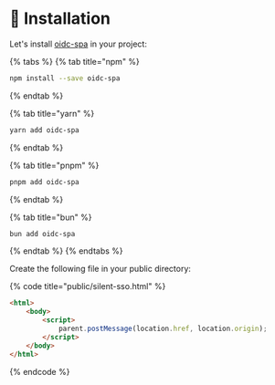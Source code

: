 # 🔩 Installation

Let's install [oidc-spa](https://github.com/keycloakify/oidc-spa) in your project: &#x20;

{% tabs %}
{% tab title="npm" %}
```bash
npm install --save oidc-spa
```
{% endtab %}

{% tab title="yarn" %}
```bash
yarn add oidc-spa
```
{% endtab %}

{% tab title="pnpm" %}
```bash
pnpm add oidc-spa
```
{% endtab %}

{% tab title="bun" %}
```bash
bun add oidc-spa
```
{% endtab %}
{% endtabs %}

Create the following file in your public directory: &#x20;

{% code title="public/silent-sso.html" %}
```html
<html>
    <body>
        <script>
            parent.postMessage(location.href, location.origin);
        </script>
    </body>
</html>
```
{% endcode %}
